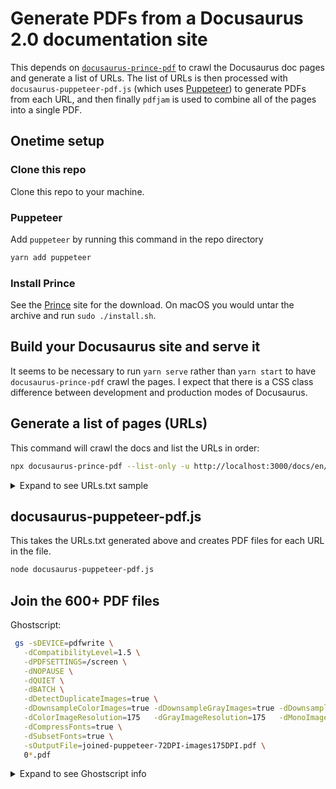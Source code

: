 # Generate PDFs from a Docusaurus 2.0 documentation site

This depends on 
[`docusaurus-prince-pdf`](https://github.com/signcl/docusaurus-prince-pdf) 
to crawl the Docusaurus doc pages and generate a list of URLs.  The list of 
URLs is then processed with `docusaurus-puppeteer-pdf.js` (which uses 
[Puppeteer](https://pptr.dev/)) to generate PDFs from each URL, and then 
finally `pdfjam` is used to combine all of the pages into a single PDF.

## Onetime setup

### Clone this repo

Clone this repo to your machine.

### Puppeteer

Add `puppeteer` by running this command in the repo directory
```bash
yarn add puppeteer
```

### Install Prince

See the [Prince](https://www.princexml.com/) site for the download. On macOS you would untar the archive and run `sudo ./install.sh`.
 
## Build your Docusaurus site and serve it
It seems to be necessary to run `yarn serve` rather than `yarn start` to have `docusaurus-prince-pdf` crawl the pages.  I expect that there is a CSS class difference between development and production modes of Docusaurus.

## Generate a list of pages (URLs)
This command will crawl the docs and list the URLs in order:
```bash
npx docusaurus-prince-pdf --list-only -u http://localhost:3000/docs/en/home --file URLs.txt
```
<details>
  <summary>Expand to see URLs.txt sample</summary>

This is the file format, although the real output for the ClickHouse English docs site is about 655 lines:
```bash
http://localhost:3000/docs/en/quick-start
http://localhost:3000/docs/en/getting-started/example-datasets/
http://localhost:3000/docs/en/tutorial
http://localhost:3000/docs/en/getting-started/example-datasets/uk-price-paid
http://localhost:3000/docs/en/getting-started/example-datasets/nyc-taxi
http://localhost:3000/docs/en/getting-started/example-datasets/cell-towers
http://localhost:3000/docs/en/getting-started/example-datasets/amplab-benchmark
http://localhost:3000/docs/en/getting-started/example-datasets/brown-benchmark
http://localhost:3000/docs/en/getting-started/example-datasets/criteo
http://localhost:3000/docs/en/getting-started/example-datasets/github-events
```

</details>


## docusaurus-puppeteer-pdf.js

This takes the URLs.txt generated above and creates PDF files for each URL in the file.
```bash
node docusaurus-puppeteer-pdf.js
```

## Join the 600+ PDF files
Ghostscript:

```bash
 gs -sDEVICE=pdfwrite \
   -dCompatibilityLevel=1.5 \
   -dPDFSETTINGS=/screen \
   -dNOPAUSE \
   -dQUIET \
   -dBATCH \
   -dDetectDuplicateImages=true \
   -dDownsampleColorImages=true -dDownsampleGrayImages=true -dDownsampleMonoImages=true \
   -dColorImageResolution=175   -dGrayImageResolution=175   -dMonoImageResolution=175 \
   -dCompressFonts=true \
   -dSubsetFonts=true \
   -sOutputFile=joined-puppeteer-72DPI-images175DPI.pdf \
   0*.pdf
```

<details>
  <summary>Expand to see Ghostscript info</summary>

## Ghostscript info

https://gist.github.com/lkraider/f0888da30bc352f9d167dfa4f4fc8213

```
#!/bin/sh

# It seems it's very hard to set resample output quality with Ghostscript.
# So instead rely on `prepress` preset parameter to select a good /QFactor
# and override the options we don't want from there.

gs \
  -o resampled.pdf \
  -sDEVICE=pdfwrite \
  -dPDFSETTINGS=/prepress \
  `# font settings` \
  -dSubsetFonts=true \
  -dCompressFonts=true \
  `# color format` \
  -sProcessColorModel=DeviceRGB \
  -sColorConversionStrategy=sRGB \
  -sColorConversionStrategyForImages=sRGB \
  -dConvertCMYKImagesToRGB=true \
  `# image resample` \
  -dDetectDuplicateImages=true \
  -dDownsampleColorImages=true -dDownsampleGrayImages=true -dDownsampleMonoImages=true \
  -dColorImageResolution=150 -dGrayImageResolution=150 -dMonoImageResolution=150 \
  `# preset overrides` \
  -dDoThumbnails=false \
  -dCreateJobTicket=false \
  -dPreserveEPSInfo=false \
  -dPreserveOPIComments=false \
  -dPreserveOverprintSettings=false \
  -dUCRandBGInfo=/Remove \
  -f input.pdf

# Default settings for prepress profile:
# $ gs -v
# GPL Ghostscript 9.19 (2016-03-23)
# Copyright (C) 2016 Artifex Software, Inc.  All rights reserved.
# $ gs -q -dNODISPLAY -c ".distillersettings /prepress get {exch ==only ( ) print ===} forall quit" | sort
# /AutoRotatePages /None
# /CannotEmbedFontPolicy /Error
# /ColorACSImageDict << /ColorTransform 1 /QFactor 0.15 /Blend 1 /HSamples [1 1 1 1] /VSamples [1 1 1 1] >>
# /ColorConversionStrategy /LeaveColorUnchanged
# /ColorImageDownsampleType /Bicubic
# /ColorImageResolution 300
# /CompatibilityLevel 1.5
# /CreateJobTicket true
# /DoThumbnails true
# /EmbedAllFonts true
# /GrayACSImageDict << /ColorTransform 1 /QFactor 0.15 /Blend 1 /HSamples [1 1 1 1] /VSamples [1 1 1 1] >>
# /GrayImageDownsampleType /Bicubic
# /GrayImageResolution 300
# /MonoImageDownsampleType /Subsample
# /MonoImageResolution 1200
# /NeverEmbed []
# /PreserveEPSInfo true
# /PreserveOPIComments true
# /PreserveOverprintSettings true
# /UCRandBGInfo /Preserve
```

</details>
